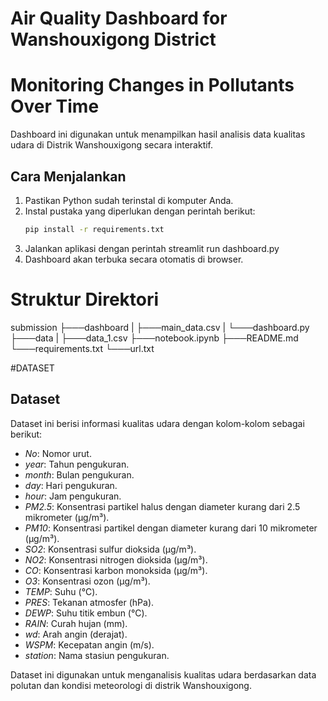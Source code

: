 # Air Quality Dashboard for Wanshouxigong District
# Monitoring Changes in Pollutants Over Time

Dashboard ini digunakan untuk menampilkan hasil analisis data kualitas udara di Distrik Wanshouxigong secara interaktif.

## Cara Menjalankan

1. Pastikan Python sudah terinstal di komputer Anda.
2. Instal pustaka yang diperlukan dengan perintah berikut:
   ```sh
   pip install -r requirements.txt
3. Jalankan aplikasi dengan perintah
   streamlit run dashboard.py
4. Dashboard akan terbuka secara otomatis di browser.


# Struktur Direktori
submission
├───dashboard
| ├───main_data.csv
| └───dashboard.py
├───data
| ├───data_1.csv
├───notebook.ipynb
├───README.md
└───requirements.txt
└───url.txt

#DATASET
## Dataset
Dataset ini berisi informasi kualitas udara dengan kolom-kolom sebagai berikut:

- *No*: Nomor urut.
- *year*: Tahun pengukuran.
- *month*: Bulan pengukuran.
- *day*: Hari pengukuran.
- *hour*: Jam pengukuran.
- *PM2.5*: Konsentrasi partikel halus dengan diameter kurang dari 2.5 mikrometer (µg/m³).
- *PM10*: Konsentrasi partikel dengan diameter kurang dari 10 mikrometer (µg/m³).
- *SO2*: Konsentrasi sulfur dioksida (µg/m³).
- *NO2*: Konsentrasi nitrogen dioksida (µg/m³).
- *CO*: Konsentrasi karbon monoksida (µg/m³).
- *O3*: Konsentrasi ozon (µg/m³).
- *TEMP*: Suhu (°C).
- *PRES*: Tekanan atmosfer (hPa).
- *DEWP*: Suhu titik embun (°C).
- *RAIN*: Curah hujan (mm).
- *wd*: Arah angin (derajat).
- *WSPM*: Kecepatan angin (m/s).
- *station*: Nama stasiun pengukuran.

Dataset ini digunakan untuk menganalisis kualitas udara berdasarkan data polutan dan kondisi meteorologi di distrik Wanshouxigong.
